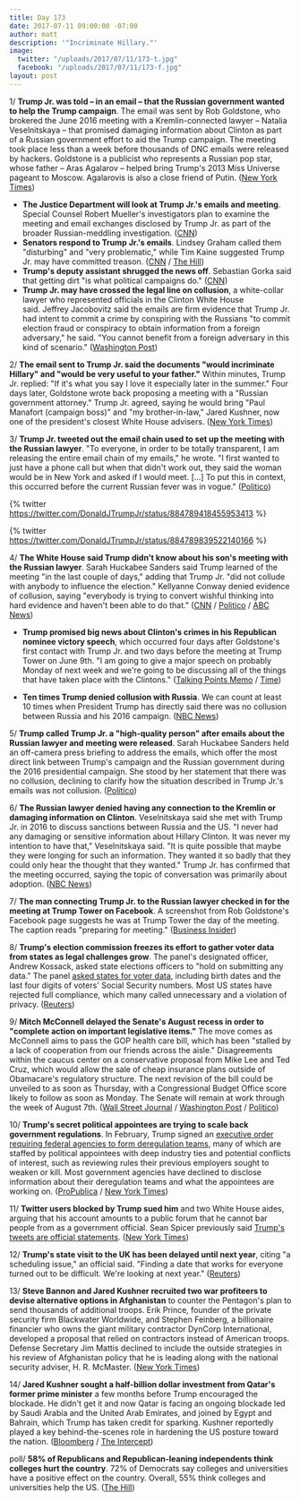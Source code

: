 ```yaml
---
title: Day 173
date: 2017-07-11 09:00:00 -07:00
author: matt
description: '"Incriminate Hillary."'
image:
  twitter: "/uploads/2017/07/11/173-t.jpg"
  facebook: "/uploads/2017/07/11/173-f.jpg"
layout: post
---
```


1/ **Trump Jr. was told – in an email – that the Russian government wanted to help the Trump campaign**. The email was sent by Rob Goldstone, who brokered the June 2016 meeting with a Kremlin-connected lawyer – Natalia Veselnitskaya – that promised damaging information about Clinton as part of a Russian government effort to aid the Trump campaign. The meeting took place less than a week before thousands of DNC emails were released by hackers. Goldstone is a publicist who represents a Russian pop star, whose father – Aras Agalarov – helped bring Trump's 2013 Miss Universe pageant to Moscow. Agalarovis is also a close friend of Putin. ([New York Times](https://www.nytimes.com/2017/07/10/us/politics/donald-trump-jr-russia-email-candidacy.html))

* **The Justice Department will look at Trump Jr.'s emails and meeting**. Special Counsel Robert Mueller's investigators plan to examine the meeting and email exchanges disclosed by Trump Jr. as part of the broader Russian-meddling investigation. ([CNN](http://www.cnn.com/2017/07/11/politics/donald-trump-jr-emails-special-counsel/index.html))
* **Senators respond to Trump Jr.'s emails**. Lindsey Graham called them "disturbing" and "very problematic," while Tim Kaine suggested Trump Jr. may have committed treason. ([CNN](http://www.cnn.com/2017/07/11/politics/tim-kaine-donald-trump-jr/index.html) / [The Hill](http://thehill.com/homenews/senate/341460-graham-trump-jr-emails-disturbing-and-very-problematic))
* **Trump's deputy assistant shrugged the news off**. Sebastian Gorka said that getting dirt "is what political campaigns do." ([CNN](http://www.cnn.com/2017/07/11/politics/sebastian-gorka-donald-trump-jr-russian-lawyer-cnntv/index.html))
* **Trump Jr. may have crossed the legal line on collusion**, a white-collar lawyer who represented officials in the Clinton White House said. Jeffrey Jacobovitz said the emails are firm evidence that Trump Jr. had intent to commit a crime by conspiring with the Russians "to commit election fraud or conspiracy to obtain information from a foreign adversary," he said. "You cannot benefit from a foreign adversary in this kind of scenario." ([Washington Post](https://www.washingtonpost.com/news/the-fix/wp/2017/07/11/donald-trump-jr-may-have-just-crossed-the-legal-line-on-collusion/))

2/ **The email sent to Trump Jr. said the documents "would incriminate Hillary" and "would be very useful to your father."** Within minutes, Trump Jr. replied: "If it's what you say I love it especially later in the summer." Four days later, Goldstone wrote back proposing a meeting with a "Russian government attorney." Trump Jr. agreed, saying he would bring "Paul Manafort (campaign boss)" and "my brother-in-law," Jared Kushner, now one of the president's closest White House advisers. ([New York Times](https://www.nytimes.com/2017/07/11/us/politics/trump-russia-email-clinton.html))

3/ **Trump Jr. tweeted out the email chain used to set up the meeting with the Russian lawyer**. "To everyone, in order to be totally transparent, I am releasing the entire email chain of my emails," he wrote. "I first wanted to just have a phone call but when that didn't work out, they said the woman would be in New York and asked if I would meet. [...] To put this in context, this occurred before the current Russian fever was in vogue." ([Politico](http://www.politico.com/story/2017/07/11/donald-trump-jr-posts-email-chain-setting-up-meeting-with-russian-lawyer-240402))

{% twitter https://twitter.com/DonaldJTrumpJr/status/884789418455953413 %}

{% twitter https://twitter.com/DonaldJTrumpJr/status/884789839522140166 %}

4/ **The White House said Trump didn't know about his son's meeting with the Russian lawyer**. Sarah Huckabee Sanders said Trump learned of the meeting "in the last couple of days," adding that Trump Jr. "did not collude with anybody to influence the election." Kellyanne Conway denied evidence of collusion, saying "everybody is trying to convert wishful thinking into hard evidence and haven't been able to do that." ([CNN](http://www.cnn.com/2017/07/10/politics/trump-knowledge-meeting-natalia-veselnitskaya/index.html) / [Politico](http://www.politico.com/story/2017/07/10/donald-trump-jr-russia-lawyer-meeting-kellyanne-conway-240354) / [ABC News](http://abcnews.go.com/Politics/trump-learned-sons-meeting-russian-attorney-couple-days/story?id=48553265))

* **Trump promised big news about Clinton's crimes in his Republican nominee victory speech**, which occurred four days after Goldstone's first contact with Trump Jr. and two days before the meeting at Trump Tower on June 9th. "I am going to give a major speech on probably Monday of next week and we're going to be discussing all of the things that have taken place with the Clintons." ([Talking Points Memo](http://talkingpointsmemo.com/edblog/oh-boy-3) / [Time](http://time.com/4360872/donald-trump-new-jersey-victory-speech-transcript/))

* **Ten times Trump denied collusion with Russia**. We can count at least 10 times when President Trump has directly said there was no collusion between Russia and his 2016 campaign. ([NBC News](http://www.nbcnews.com/politics/first-read/ten-times-trump-denied-collusion-russia-n781656))

5/ **Trump called Trump Jr. a "high-quality person" after emails about the Russian lawyer and meeting were released**. Sarah Huckabee Sanders held an off-camera press briefing to address the emails, which offer the most direct link between Trump's campaign and the Russian government during the 2016 presidential campaign. She stood by her statement that there was no collusion, declining to clarify how the situation described in Trump Jr.'s emails was not collusion. ([Politico](http://www.politico.com/story/2017/07/11/white-house-briefing-donald-trump-jr-240410))

6/ **The Russian lawyer denied having any connection to the Kremlin or damaging information on Clinton**. Veselnitskaya said she met with Trump Jr. in 2016 to discuss sanctions between Russia and the US. "I never had any damaging or sensitive information about Hillary Clinton. It was never my intention to have that," Veselnitskaya said. "It is quite possible that maybe they were longing for such an information. They wanted it so badly that they could only hear the thought that they wanted." Trump Jr. has confirmed that the meeting occurred, saying the topic of conversation was primarily about adoption. ([NBC News](http://www.nbcnews.com/news/world/russian-lawyer-who-met-trump-jr-i-didn-t-have-n781631))

7/ **The man connecting Trump Jr. to the Russian lawyer checked in for the meeting at Trump Tower on Facebook**. A screenshot from Rob Goldstone's Facebook page suggests he was at Trump Tower the day of the meeting. The caption reads "preparing for meeting." ([Business Insider](http://www.businessinsider.com/goldstone-emails-about-clinton-and-russia-checks-in-for-the-meeting-2017-7))

8/ **Trump's election commission freezes its effort to gather voter data from states as legal challenges grow**. The panel's designated officer, Andrew Kossack, asked state elections officers to "hold on submitting any data." The panel [asked states for voter data](https://whatthefuckjusthappenedtoday.com/2017/06/30/Day-162/#1-trump's-voter-fraud-commission-ask), including birth dates and the last four digits of voters' Social Security numbers. Most US states have rejected full compliance, which many called unnecessary and a violation of privacy. ([Reuters](https://www.reuters.com/article/us-usa-trump-vote-idUSKBN19V29W))

9/ **Mitch McConnell delayed the Senate's August recess in order to "complete action on important legislative items."** The move comes as McConnell aims to pass the GOP health care bill, which has been "stalled by a lack of cooperation from our friends across the aisle." Disagreements within the caucus center on a conservative proposal from Mike Lee and Ted Cruz, which would allow the sale of cheap insurance plans outside of Obamacare's regulatory structure. The next revision of the bill could be unveiled to as soon as Thursday, with a Congressional Budget Office score likely to follow as soon as Monday. The Senate will remain at work through the week of August 7th. ([Wall Street Journal](https://www.wsj.com/articles/senate-health-bill-likely-will-keep-acas-taxes-on-high-income-households-1499794004) / [Washington Post](https://www.washingtonpost.com/powerpost/mcconnell-delays-august-recess-to-complete-work-on-health-care-bill-other-issues/2017/07/11/1d90e3d2-6647-11e7-9928-22d00a47778f_story.html) / [Politico](http://www.politico.com/story/2017/07/10/senate-republican-health-care-bill-july-schedule-240363))

10/ **Trump's secret political appointees are trying to scale back government regulations**. In February, Trump signed an [executive order requiring federal agencies to form deregulation teams](https://whatthefuckjusthappenedtoday.com/2017/02/25/Day-37/#7-trump-orders-agencies-to-reduce-re), many of which are staffed by political appointees with deep industry ties and potential conflicts of interest, such as reviewing rules their previous employers sought to weaken or kill. Most government agencies have declined to disclose information about their deregulation teams and what the appointees are working on. ([ProPublica](https://www.propublica.org/article/trump-teams-rolling-back-regulations-led-by-hires-with-deep-industry-ties) / [New York Times](https://www.nytimes.com/2017/07/11/business/the-deep-industry-ties-of-trumps-deregulation-teams.html))

11/ **Twitter users blocked by Trump sued him** and two White House aides, arguing that his account amounts to a public forum that he cannot bar people from as a government official. Sean Spicer previously said [Trump's tweets are official statements](https://whatthefuckjusthappenedtoday.com/2017/06/06/Day-138/#14-sean-spicer-said-trumps-tweets-ar). ([New York Times](https://www.nytimes.com/2017/07/11/us/politics/trump-twitter-users-lawsuit.html))

12/ **Trump's state visit to the UK has been delayed until next year**, citing "a scheduling issue," an official said. "Finding a date that works for everyone turned out to be difficult. We're looking at next year." ([Reuters](https://www.reuters.com/article/us-usa-trump-britain-idUSKBN19W28G))

13/ **Steve Bannon and Jared Kushner recruited two war profiteers to devise alternative options in Afghanistan** to counter the Pentagon's plan to send thousands of additional troops. Erik Prince, founder of the private security firm Blackwater Worldwide, and Stephen Feinberg, a billionaire financier who owns the giant military contractor DynCorp International, developed a proposal that relied on contractors instead of American troops. Defense Secretary Jim Mattis declined to include the outside strategies in his review of Afghanistan policy that he is leading along with the national security adviser, H. R. McMaster. ([New York Times](https://www.nytimes.com/2017/07/10/world/asia/trump-afghanistan-policy-erik-prince-stephen-feinberg.html))

14/ **Jared Kushner sought a half-billion dollar investment from Qatar's former prime minister** a few months before Trump encouraged the blockade. He didn't get it and now Qatar is facing an ongoing blockade led by Saudi Arabia and the United Arab Emirates, and joined by Egypt and Bahrain, which Trump has taken credit for sparking. Kushner reportedly played a key behind-the-scenes role in hardening the US posture toward the nation. ([Bloomberg](https://www.bloomberg.com/news/articles/2017-07-11/kushner-cos-sought-qatar-funds-as-jared-advised-trump) / [The Intercept](https://theintercept.com/2017/07/10/jared-kushner-tried-and-failed-to-get-a-half-billion-dollar-bailout-from-qatar/))

poll/ **58% of Republicans and Republican-leaning independents think colleges hurt the country**. 72% of Democrats say colleges and universities have a positive effect on the country. Overall, 55% think colleges and universities help the US. ([The Hill](http://thehill.com/homenews/news/341305-poll-most-republicans-say-colleges-have-negative-impact-on-us))
